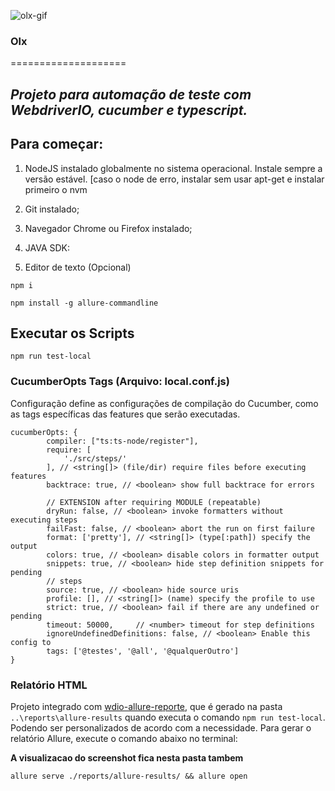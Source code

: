 ![olx-gif](https://github.com/skimono/Olxx/tree/master/support/util/upload/Peek.gif)


### Olx 
====================

*Projeto para automação de teste com WebdriverIO, cucumber e typescript.*
---
## Para começar:
1. NodeJS instalado globalmente no sistema operacional. Instale sempre a versão estável.
[caso o node de erro, instalar sem usar apt-get e instalar primeiro o nvm

2. Git instalado;
3. Navegador Chrome ou Firefox instalado;
4. JAVA SDK: 
4. Editor de texto (Opcional) 

``` 
npm i
```
```
npm install -g allure-commandline
```
## Executar os Scripts

```
npm run test-local
```

### CucumberOpts Tags (Arquivo: local.conf.js)
Configuração define as configurações de compilação do Cucumber, como as tags específicas das features que serão executadas.

``` 
cucumberOpts: {
        compiler: ["ts:ts-node/register"],
        require: [
            './src/steps/'
        ], // <string[]> (file/dir) require files before executing features
        backtrace: true, // <boolean> show full backtrace for errors

        // EXTENSION after requiring MODULE (repeatable)
        dryRun: false, // <boolean> invoke formatters without executing steps
        failFast: false, // <boolean> abort the run on first failure
        format: ['pretty'], // <string[]> (type[:path]) specify the output
        colors: true, // <boolean> disable colors in formatter output
        snippets: true, // <boolean> hide step definition snippets for pending
        // steps
        source: true, // <boolean> hide source uris
        profile: [], // <string[]> (name) specify the profile to use
        strict: true, // <boolean> fail if there are any undefined or pending
        timeout: 50000,     // <number> timeout for step definitions
        ignoreUndefinedDefinitions: false, // <boolean> Enable this config to
        tags: ['@testes', '@all', '@qualquerOutro']
}

```

### Relatório HTML
Projeto integrado com [wdio-allure-reporte](https://docs.qameta.io/allure/#_about), que é gerado na pasta `..\reports\allure-results` quando executa o comando `npm run test-local`.
Podendo ser personalizados de acordo com a necessidade.
Para gerar o relatório Allure, execute o comando abaixo no terminal:

**A visualizacao do screenshot fica nesta pasta tambem**

```
allure serve ./reports/allure-results/ && allure open

```




